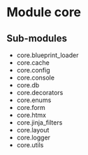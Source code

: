Module core
===========

Sub-modules
-----------
* core.blueprint_loader
* core.cache
* core.config
* core.console
* core.db
* core.decorators
* core.enums
* core.form
* core.htmx
* core.jinja_filters
* core.layout
* core.logger
* core.utils